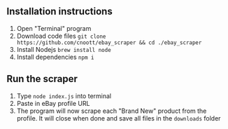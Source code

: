 ## Installation instructions
1. Open "Terminal" program
2. Download code files 
`git clone https://github.com/cnoott/ebay_scraper && cd ./ebay_scraper`
3. Install Nodejs `brew install node`
4. Install dependencies `npm i`

## Run the scraper
1. Type `node index.js` into terminal
2. Paste in eBay profile URL
3. The program will now scrape each "Brand New" product from the profile. It will close when done and save all files in the `downloads` folder
